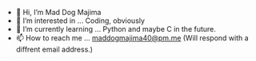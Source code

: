 - 👋 Hi, I’m Mad Dog Majima
- 👀 I’m interested in ... Coding, obviously
- 🌱 I’m currently learning ... Python and maybe C in the future.
- 📫 How to reach me ... maddogmajima40@pm.me (Will respond with a diffrent email address.)

<!---
MadDogMajima40/MadDogMajima40 is a ✨ special ✨ repository because its `README.md` (this file) appears on your GitHub profile.
You can click the Preview link to take a look at your changes.
--->
